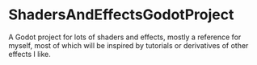 # ShadersAndEffectsGodotProject
A Godot project for lots of shaders and effects, mostly a reference for myself, most of which will be inspired by tutorials or derivatives of other effects I like.
